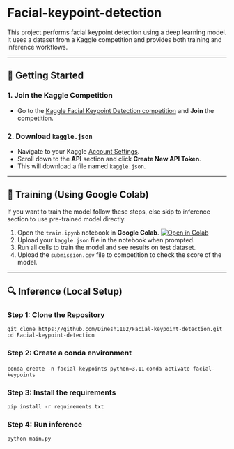 # Facial-keypoint-detection


This project performs facial keypoint detection using a deep learning model. It uses a dataset from a Kaggle competition and provides both training and inference workflows.

---

## 🚀 Getting Started

### 1. Join the Kaggle Competition

- Go to the [Kaggle Facial Keypoint Detection competition](https://www.kaggle.com/competitions/facial-keypoints-detection) and **Join** the competition.

### 2. Download `kaggle.json`

- Navigate to your Kaggle [Account Settings](https://www.kaggle.com/account).
- Scroll down to the **API** section and click **Create New API Token**.
- This will download a file named `kaggle.json`.

---

## 🧪 Training (Using Google Colab)
If you want to train the model follow these steps, else skip to inference section to use pre-trained model directly.
1. Open the `train.ipynb` notebook in **Google Colab**. [![Open in Colab](https://colab.research.google.com/assets/colab-badge.svg)](https://colab.research.google.com/drive/1AN7BTnyOPTPCgmy1jEbS-DelEcAU8ZFR?usp=sharing)
2. Upload your `kaggle.json` file in the notebook when prompted.
3. Run all cells to train the model and see results on test dataset.
4. Upload the `submission.csv` file to competition to check the score of the model.

---

## 🔍 Inference (Local Setup)

### Step 1: Clone the Repository
`git clone https://github.com/Dinesh1102/Facial-keypoint-detection.git`
`cd Facial-keypoint-detection`

### Step 2: Create a conda environment
`conda create -n facial-keypoints python=3.11`
`conda activate facial-keypoints`

### Step 3: Install the requirements
`pip install -r requirements.txt`

### Step 4: Run inference
`python main.py`
